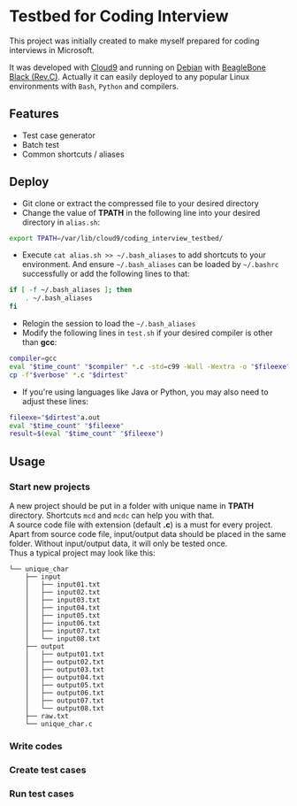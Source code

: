 Testbed for Coding Interview
=============================

This project was initially created to make myself prepared for coding interviews in Microsoft.

It was developed with [Cloud9](https://c9.io/) and running on [Debian](http://beagleboard.org/project/Debian/) with [BeagleBone Black (Rev.C)](http://elinux.org/Beagleboard:BeagleBoneBlack). Actually it can easily deployed to any popular Linux environments with `Bash`, `Python` and compilers.


## Features

* Test case generator
* Batch test
* Common shortcuts / aliases


## Deploy

* Git clone or extract the compressed file to your desired directory
* Change the value of **TPATH** in the following line into your desired directory in `alias.sh`:
```bash
export TPATH=/var/lib/cloud9/coding_interview_testbed/
```
* Execute `cat alias.sh >> ~/.bash_aliases` to add shortcuts to your environment. And ensure `~/.bash_aliases` can be loaded by `~/.bashrc` successfully or add the following lines to that:
```bash
if [ -f ~/.bash_aliases ]; then
    . ~/.bash_aliases
fi
```
* Relogin the session to load the `~/.bash_aliases`     
* Modify the following lines in `test.sh` if your desired compiler is other than **gcc**:
```bash
compiler=gcc
eval "$time_count" "$compiler" *.c -std=c99 -Wall -Wextra -o "$fileexe"
cp -f"$verbose" *.c "$dirtest"
```
* If you're using languages like Java or Python, you may also need to adjust these lines:
```bash
fileexe="$dirtest"a.out
eval "$time_count" "$fileexe"
result=$(eval "$time_count" "$fileexe")
```


## Usage

### Start new projects
A new project should be put in a folder with unique name in **TPATH** directory. Shortcuts `mcd` and `mcdc` can help you with that.    
A source code file with extension (default **.c**) is a must for every project. Apart from source code file, input/output data should be placed in the same folder. Without input/output data, it will only be tested once.     
Thus a typical project may look like this:     
```
└── unique_char
    ├── input
    │   ├── input01.txt
    │   ├── input02.txt
    │   ├── input03.txt
    │   ├── input04.txt
    │   ├── input05.txt
    │   ├── input06.txt
    │   ├── input07.txt
    │   └── input08.txt
    ├── output
    │   ├── output01.txt
    │   ├── output02.txt
    │   ├── output03.txt
    │   ├── output04.txt
    │   ├── output05.txt
    │   ├── output06.txt
    │   ├── output07.txt
    │   └── output08.txt
    ├── raw.txt
    └── unique_char.c
```

### Write codes

### Create test cases

### Run test cases

